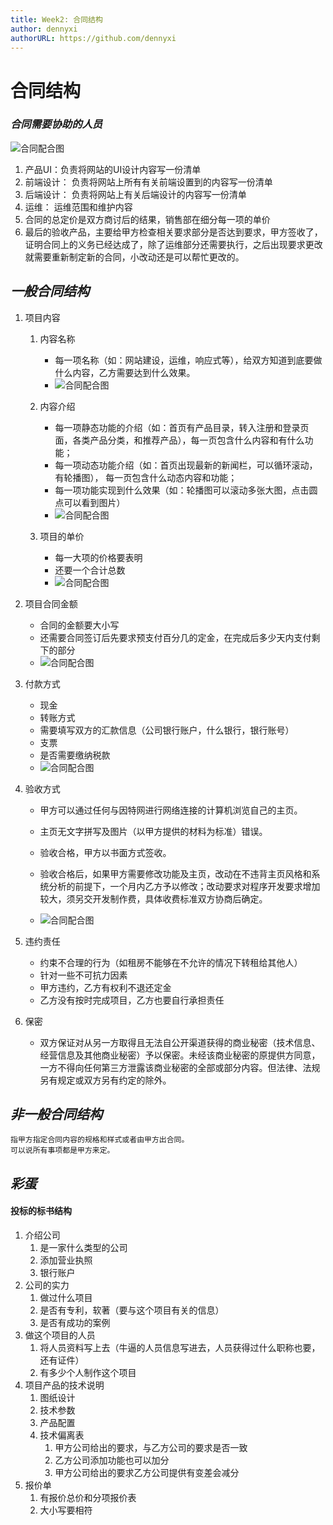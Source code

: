 ```yaml
---
title: Week2: 合同结构
author: dennyxi
authorURL: https://github.com/dennyxi
---
```


# **合同结构**

### _合同需要协助的人员_

![合同配合图](https://raw.githubusercontent.com/falesim/learning-center/master/lessons/images/hetong.PNG)
1. 产品UI：负责将网站的UI设计内容写一份清单
2. 前端设计： 负责将网站上所有有关前端设置到的内容写一份清单
3. 后端设计： 负责将网站上有关后端设计的内容写一份清单
4. 运维： 运维范围和维护内容
5. 合同的总定价是双方商讨后的结果，销售部在细分每一项的单价
6. 最后的验收产品，主要给甲方检查相关要求部分是否达到要求，甲方签收了，证明合同上的义务已经达成了，除了运维部分还需要执行，之后出现要求更改就需要重新制定新的合同，小改动还是可以帮忙更改的。

<!--truncate-->

## _一般合同结构_

1. 项目内容

    1. 内容名称

        * 每一项名称（如：网站建设，运维，响应式等），给双方知道到底要做什么内容，乙方需要达到什么效果。
        * ![合同配合图](https://raw.githubusercontent.com/falesim/learning-center/master/lessons/images/合同1.PNG)
    
    2.  内容介绍 
        * 每一项静态功能的介绍（如：首页有产品目录，转入注册和登录页面，各类产品分类，和推荐产品），每一页包含什么内容和有什么功能；
        * 每一项动态功能介绍（如：首页出现最新的新闻栏，可以循环滚动，有轮播图），
      每一页包含什么动态内容和功能；
        * 每一项功能实现到什么效果（如：轮播图可以滚动多张大图，点击圆点可以看到图片）
        * ![合同配合图](https://raw.githubusercontent.com/falesim/learning-center/master/lessons/images/合同3.PNG)
      
    3.  项目的单价 
        * 每一大项的价格要表明
        * 还要一个合计总数
        * ![合同配合图](https://raw.githubusercontent.com/falesim/learning-center/master/lessons/images/合同4.PNG)
      
2.  项目合同金额
    *  合同的金额要大小写
    *  还需要合同签订后先要求预支付百分几的定金，在完成后多少天内支付剩下的部分
    * ![合同配合图](https://raw.githubusercontent.com/falesim/learning-center/master/lessons/images/合同2.PNG)
3.  付款方式

    *  现金
    *  转账方式
      * 需要填写双方的汇款信息（公司银行账户，什么银行，银行账号）
    *  支票
    *  是否需要缴纳税款
    * ![合同配合图](https://raw.githubusercontent.com/falesim/learning-center/master/lessons/images/合同5.PNG)

4.  验收方式
    * 甲方可以通过任何与因特网进行网络连接的计算机浏览自己的主页。
    * 主页无文字拼写及图片（以甲方提供的材料为标准）错误。
    * 验收合格，甲方以书面方式签收。
    * 验收合格后，如果甲方需要修改功能及主页，改动在不违背主页风格和系统分析的前提下，一个月内乙方予以修改；改动要求对程序开发要求增加较大，须另交开发制作费，具体收费标准双方协商后确定。

    * ![合同配合图](https://raw.githubusercontent.com/falesim/learning-center/master/lessons/images/合同6.PNG)
5.  违约责任
    *  约束不合理的行为（如租房不能够在不允许的情况下转租给其他人）
    *  针对一些不可抗力因素
    *  甲方违约，乙方有权利不退还定金
    *  乙方没有按时完成项目，乙方也要自行承担责任
6.  保密
    * 双方保证对从另一方取得且无法自公开渠道获得的商业秘密（技术信息、经营信息及其他商业秘密）予以保密。未经该商业秘密的原提供方同意，一方不得向任何第三方泄露该商业秘密的全部或部分内容。但法律、法规另有规定或双方另有约定的除外。

## _非一般合同结构_

```text
指甲方指定合同内容的规格和样式或者由甲方出合同。
可以说所有事项都是甲方来定。

```

## _彩蛋_

#### 投标的标书结构

1. 介绍公司
   1. 是一家什么类型的公司
   2. 添加营业执照
   3. 银行账户
2. 公司的实力
   1. 做过什么项目
   2. 是否有专利，软著（要与这个项目有关的信息）
   3. 是否有成功的案例
3. 做这个项目的人员
   1. 将人员资料写上去（牛逼的人员信息写进去，人员获得过什么职称也要，还有证件）
   2. 有多少个人制作这个项目
4. 项目产品的技术说明
   1. 图纸设计
   2. 技术参数
   3. 产品配置
   4. 技术偏离表
      1. 甲方公司给出的要求，与乙方公司的要求是否一致
      2. 乙方公司添加功能也可以加分
      3. 甲方公司给出的要求乙方公司提供有变差会减分
5. 报价单
   1. 有报价总价和分项报价表
   2. 大小写要相符
